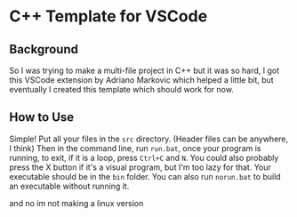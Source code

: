 # C++ Template for VSCode
## Background
So I was trying to make a multi-file project in C++ but it was so hard, I got this VSCode extension by Adriano Markovic which helped a little bit, but eventually I created this template which should work for now.
## How to Use
Simple! Put all your files in the `src` directory. (Header files can be anywhere, I think) Then in the command line, run `run.bat`, once your program is running, to exit, if it is a loop, press `Ctrl+C` and `N`. You could also probably press the X button if it's a visual program, but I'm too lazy for that. Your executable should be in the `bin` folder. You can also run `norun.bat` to build an executable without running it.

and no im not making a linux version
